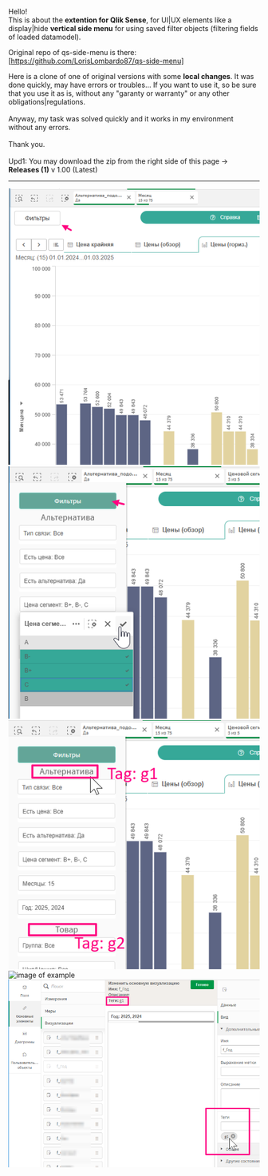 Hello!<br>
This is about the <b>extention for Qlik Sense</b>, for UI|UX elements like a display|hide <b>vertical side menu</b> for using saved filter objects (filtering fields of loaded datamodel).

Original repo of qs-side-menu is there: [https://github.com/LorisLombardo87/qs-side-menu]

Here is a clone of one of original versions with some <b>local changes</b>.
It was done quickly, may have errors or troubles... If you want to use it, so be sure that you use it as is, without any "garanty or warranty" or any other obligations|regulations.
<br><br>
Anyway, my task was solved quickly and it works in my environment without any errors.
<br><br>
Thank you.
<br><br>Upd1: You may download the zip from the right side of this page -> <b>Releases (1)</b> v 1.00 (Latest)
<hr>
<img src="./desc_0_btn.png" alt="image of example"><br>
<img src="./desc_1_btn.png" alt="image of example"><br>
<img src="./desc_2_tags_for_groups.png" alt="image of example"><br>
<img src="./desc_33_tags_for_groups_settings.png" alt="image of example"><br>
<img src="./desc_4_tags_for_only_filters_savedobjects.png" alt="image of example"><br>
